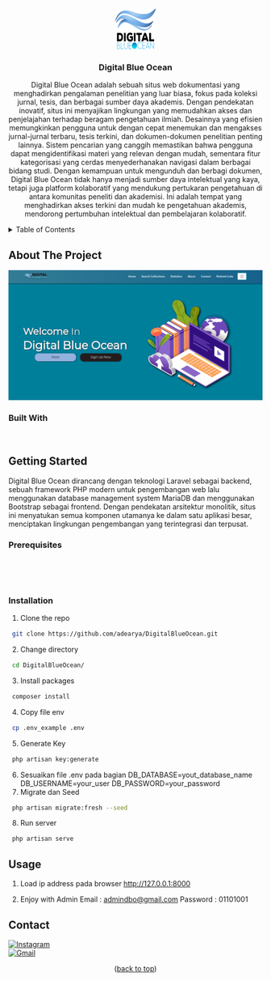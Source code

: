<a name="readme-top"></a>

<!-- PROJECT LOGO -->
<br />
<div align="center">
<img src="https://raw.githubusercontent.com/adearya/HostingImages/main/Images/Logos/logo_dbo.svg" alt="Logo" width="80" height="80">

<h3 align="center">Digital Blue Ocean</h3>
  <p align="center">
  Digital Blue Ocean adalah sebuah situs web dokumentasi yang menghadirkan pengalaman penelitian yang luar biasa, fokus pada koleksi jurnal, tesis, dan berbagai sumber daya akademis. Dengan pendekatan inovatif, situs ini menyajikan lingkungan yang memudahkan akses dan penjelajahan terhadap beragam pengetahuan ilmiah. Desainnya yang efisien memungkinkan pengguna untuk dengan cepat menemukan dan mengakses jurnal-jurnal terbaru, tesis terkini, dan dokumen-dokumen penelitian penting lainnya. Sistem pencarian yang canggih memastikan bahwa pengguna dapat mengidentifikasi materi yang relevan dengan mudah, sementara fitur kategorisasi yang cerdas menyederhanakan navigasi dalam berbagai bidang studi. Dengan kemampuan untuk mengunduh dan berbagi dokumen, Digital Blue Ocean tidak hanya menjadi sumber daya intelektual yang kaya, tetapi juga platform kolaboratif yang mendukung pertukaran pengetahuan di antara komunitas peneliti dan akademisi. Ini adalah tempat yang menghadirkan akses terkini dan mudah ke pengetahuan akademis, mendorong pertumbuhan intelektual dan pembelajaran kolaboratif.
  </p>
</div>

<!-- TABLE OF CONTENTS -->
<details>
  <summary>Table of Contents</summary>
  <ol>
    <li>
      <a href="#about-the-project">About The Project</a>
      <ul>
        <li><a href="#built-with">Built With</a></li>
      </ul>
    </li>
    <li>
      <a href="#getting-started">Getting Started</a>
      <ul>
        <li><a href="#prerequisites">Prerequisites</a></li>
        <li><a href="#installation">Installation</a></li>
      </ul>
    </li>
    <li><a href="#usage">Usage</a></li>
    <li><a href="#contact">Contact</a></li>
  </ol>
</details>

<!-- ABOUT THE PROJECT -->
## About The Project

![App Screenshot](https://raw.githubusercontent.com/adearya/HostingImages/main/Images/Screenshots/ss_dbo.png)

### Built With

<div>
  <a href="https://www.php.net">
    <img src="https://img.shields.io/badge/PHP-777BB4?style=for-the-badge&logo=php&logoColor=white" alt="" />
  </a>
</div>

## Getting Started

Digital Blue Ocean dirancang dengan teknologi Laravel sebagai backend, sebuah framework PHP modern untuk pengembangan web lalu menggunakan database management system MariaDB dan menggunakan Bootstrap sebagai frontend. Dengan pendekatan arsitektur monolitik, situs ini menyatukan semua komponen utamanya ke dalam satu aplikasi besar, menciptakan lingkungan pengembangan yang terintegrasi dan terpusat.

### Prerequisites

<div>
  <a href="https://laravel.com">
    <img src="https://img.shields.io/badge/Laravel-FF2D20?style=for-the-badge&logo=laravel&logoColor=white" alt="" />
  </a><br>
  <a href="https://getbootstrap.com">
    <img src="https://img.shields.io/badge/Bootstrap-563D7C?style=for-the-badge&logo=bootstrap&logoColor=white" alt="" />
  </a><br>
  <a href="https://mariadb.org">
    <img src="https://img.shields.io/badge/MariaDB-003545?style=for-the-badge&logo=mariadb&logoColor=white" alt="" />
  </a>
</div>

### Installation

1. Clone the repo
  ```sh
   git clone https://github.com/adearya/DigitalBlueOcean.git
  ```
2. Change directory
  ```sh
   cd DigitalBlueOcean/
  ```
3. Install packages
  ```sh
   composer install
  ```
4. Copy file env 
  ```sh
   cp .env_example .env
  ```
5. Generate Key
  ```sh
   php artisan key:generate
  ```
6. Sesuaikan file .env pada bagian
   DB_DATABASE=yout_database_name
   DB_USERNAME=your_user
   DB_PASSWORD=your_password
7. Migrate dan Seed
  ```sh
   php artisan migrate:fresh --seed
  ```
8. Run server
  ```sh
   php artisan serve
  ```

## Usage
1. Load ip address pada browser
   http://127.0.0.1:8000

2. Enjoy with Admin
   Email     : admindbo@gmail.com
   Password  : 01101001
## Contact

<div>
  <a href="https://www.instagram.com/adearyabmtra">
      <img src="https://img.shields.io/badge/Instagram-%23E4405F.svg?style=for-the-badge&logo=Instagram&logoColor=white" alt="Instagram" />
  </a>
</div>
<div>
  <a href="mailto:ade.aryabimantara@gmail.com">
    <img src="https://img.shields.io/badge/Gmail-D14836?style=for-the-badge&logo=gmail&logoColor=white" alt="Gmail" />
  </a>
</div>

<p align="center">(<a href="#readme-top">back to top</a>)</p>
